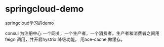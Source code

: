 # springcloud-demo
springcloud学习的demo

consul 为注册中心
一个网关，一个生产者，一个消费者。生产者和消费者之间用feign 调用，并开启hystrix 降级功能。
用ace-cache 做缓存。
